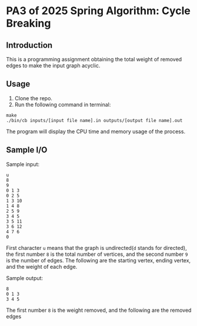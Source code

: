 # PA3 of 2025 Spring Algorithm: Cycle Breaking
## Introduction

This is a programming assignment obtaining the total weight of removed edges to make the input graph acyclic.

## Usage
1. Clone the repo. 
2. Run the following command in terminal:
```
make
./bin/cb inputs/[input file name].in outputs/[output file name].out 
```

The program will display the CPU time and memory usage of the process.

## Sample I/O
Sample input:
```
u 
8
9
0 1 3
0 2 5
1 3 10
1 4 8
2 5 9
3 4 5
3 5 11
3 6 12
4 7 6
0
```

First character `u` means that the graph is undirected(`d` stands for directed), the first number `8` is the total number of vertices, and the second number `9` is the number of edges. The following are the starting vertex, ending vertex, and the weight of each edge. 

Sample output:
```
8
0 1 3
3 4 5
```

The first number `8` is the weight removed, and the following are the removed edges